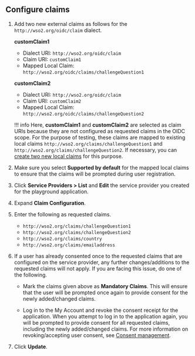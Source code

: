 ## Configure claims

1. Add two new external claims as follows for the `http://wso2.org/oidc/claim` dialect.

    **customClaim1**
    - Dialect URI: `http://wso2.org/oidc/claim`
    - Claim URI: `customClaim1`
    - Mapped Local Claim: `http://wso2.org/oidc/claims/challengeQuestion1`

    **customClaim2**
    - Dialect URI: `http://wso2.org/oidc/claim`
    - Claim URI: `customClaim2`
    - Mapped Local Claim: `http://wso2.org/oidc/claims/challengeQuestion2`

    !!! info
        Here, **customClaim1** and **customClaim2** are selected as claim URIs because they are not configured as requested claims in the OIDC scope. For the purpose of testing, these claims are mapped to existing local claims `http://wso2.org/claims/challengeQuestion1` and `http://wso2.org/claims/challengeQuestion2`. If necessary, you can [create two new local claims](/guides/dialects/add-claim-mapping/#add-local-claim) for this purpose.

2. Make sure you select **Supported by default** for the mapped local claims to ensure that the claims will be prompted during user registration.

3. Click **Service Providers > List** and **Edit** the service provider you created for the playground application.

4. Expand **Claim Configuration**.

5. Enter the following as requested claims.
    - `http://wso2.org/claims/challengeQuestion1`
    - `http://wso2.org/claims/challengeQuestion2`
    - `http://wso2.org/claims/country`
    - `http://wso2.org/claims/emailaddress`

6. If a user has already consented once to the requested claims that are configured on the service provider, any further changes/additions to the requested claims will not apply. If you are facing this issue, do one of the following.

    -   Mark the claims given above as **Mandatory Claims**. This will ensure that the user will be prompted once again to provide consent for the newly added/changed claims.

    -   Log in to the My Account and revoke the consent receipt for the application.  When you attempt to log in to the application again, you will be prompted to provide consent for all requested claims, including the newly added/changed claims. For more information on revoking/accepting user consent, see [Consent management](/references/concepts/consent-management/).

7. Click **Update**.
